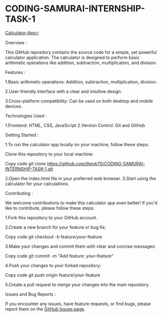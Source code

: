 # CODING-SAMURAI-INTERNSHIP-TASK-1
[Calculator-App🔥](https://thevk70.github.io/CODING-SAMURAI-INTERNSHIP-TASK-1/)

Overview :

This GitHub repository contains the source code for a simple, yet powerful calculator application. The calculator is designed to perform basic arithmetic operations like addition, subtraction, multiplication, and division.

Features :

1.Basic arithmetic operations: Addition, subtraction, multiplication, division.

2.User-friendly interface with a clear and intuitive design.

3.Cross-platform compatibility: Can be used on both desktop and mobile devices.

Technologies Used :

1.Frontend: HTML, CSS, JavaScript
2.Version Control: Git and GitHub

Getting Started :

1.To run the calculator app locally on your machine, follow these steps:

Clone this repository to your local machine:

Copy code
git clone https://github.com/thevk70/CODING-SAMURAI-INTERNSHIP-TASK-1.git

2.Open the index.html file in your preferred web browser.
3.Start using the calculator for your calculations.

Contributing :

We welcome contributions to make this calculator app even better! If you'd like to contribute, please follow these steps:

1.Fork this repository to your GitHub account.

2.Create a new branch for your feature or bug fix:

Copy code
git checkout -b feature/your-feature

3.Make your changes and commit them with clear and concise messages:

Copy code
git commit -m "Add feature: your-feature"

4.Push your changes to your forked repository:

Copy code
git push origin feature/your-feature

5.Create a pull request to merge your changes into the main repository.

Issues and Bug Reports :

If you encounter any issues, have feature requests, or find bugs, please report them on the [GitHub Issues page](https://github.com/thevk70/calculator/issues).
